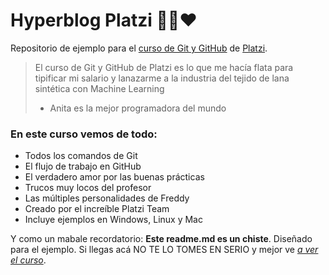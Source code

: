 # Hyperblog Platzi 💛💙❤️
Repositorio de ejemplo para el [curso de Git y GitHub](https://platzi.com/cursos/git-github/) de [Platzi](https://platzi.com/home).
> El curso de Git y GitHub de Platzi es lo que me hacía flata para tipificar mi salario y lanazarme a la industria del tejido de lana sintética con Machine Learning
> - Anita es la mejor programadora del mundo

### En este curso vemos de todo:
* Todos los comandos de Git
* El flujo de trabajo en GitHub
* El verdadero amor por las buenas prácticas
* Trucos muy locos del profesor
* Las múltiples personalidades de Freddy
* Creado por el increíble Platzi Team
* Incluye ejemplos en Windows, Linux y Mac

Y como un mabale recordatorio: **Este readme.md es un chiste**. Diseñado para el ejemplo. Si llegas acá NO TE LO TOMES EN SERIO y mejor ve [*a ver el curso*](https://platzi.com/cursos/git-github/).